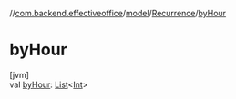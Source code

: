 //[com.backend.effectiveoffice](IdeaProjects/labs-office-elevator/effectiveOfficeBackend/documentation/gfm/index.md)/[model](IdeaProjects/labs-office-elevator/effectiveOfficeBackend/documentation/gfm/com.backend.effectiveoffice/model/index.md)/[Recurrence](IdeaProjects/labs-office-elevator/effectiveOfficeBackend/documentation/gfm/com.backend.effectiveoffice/model/-recurrence/index.md)/[byHour](IdeaProjects/labs-office-elevator/effectiveOfficeBackend/documentation/gfm/com.backend.effectiveoffice/model/-recurrence/by-hour.md)

# byHour

[jvm]\
val [byHour](IdeaProjects/labs-office-elevator/effectiveOfficeBackend/documentation/gfm/com.backend.effectiveoffice/model/-recurrence/by-hour.md): [List](https://kotlinlang.org/api/latest/jvm/stdlib/kotlin.collections/-list/index.html)&lt;[Int](https://kotlinlang.org/api/latest/jvm/stdlib/kotlin/-int/index.html)&gt;
